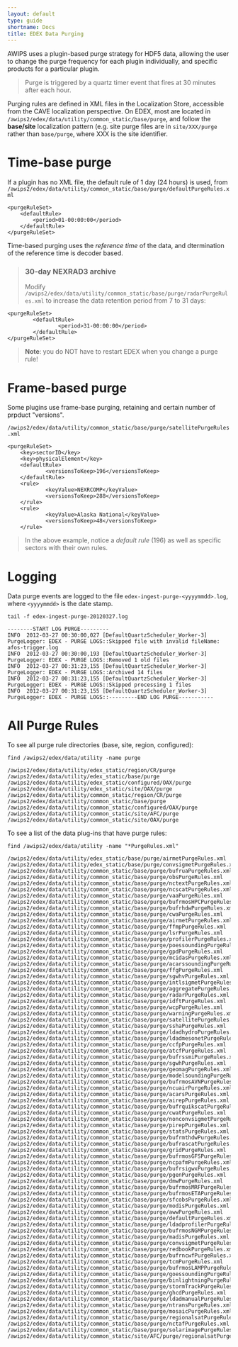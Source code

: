```yaml
---
layout: default
type: guide
shortname: Docs
title: EDEX Data Purging
---
```





AWIPS uses a plugin-based purge strategy for HDF5 data, allowing the user to change the purge frequency for each plugin individually, and specific products for a particular plugin.

> Purge is triggered by a quartz timer event that fires at 30 minutes after each hour. 

Purging rules are defined in XML files in the Localization Store, accessible from the CAVE localization perspective. On EDEX, most are located in `/awips2/edex/data/utility/common_static/base/purge`, and follow the **base/site** localization pattern (e.g. site purge files are in `site/XXX/purge` rather than `base/purge`, where XXX is the site identifier.

# Time-base purge

If a plugin has no XML file, the default rule of 1 day (24 hours) is used, from `/awips2/edex/data/utility/common_static/base/purge/defaultPurgeRules.xml` 

    <purgeRuleSet>
        <defaultRule>
            <period>01-00:00:00</period>
        </defaultRule>
    </purgeRuleSet>

Time-based purging uses the *reference time* of the data, and dtermination of the reference time is decoder based. 


> ### 30-day NEXRAD3 archive
>Modify `/awips2/edex/data/utility/common_static/base/purge/radarPurgeRules.xml` to increase the data retention period from 7 to 31 days:
>
    <purgeRuleSet>
            <defaultRule>
                    <period>31-00:00:00</period>
            </defaultRule>
    </purgeRuleSet>
>
>**Note**: you do NOT have to restart EDEX when you change a purge rule!


# Frame-based purge

Some plugins use frame-base purging, retaining and certain number of prpduct "versions". 

`/awips2/edex/data/utility/common_static/base/purge/satellitePurgeRules.xml`
    
    <purgeRuleSet>
        <key>sectorID</key>
        <key>physicalElement</key>
        <defaultRule>
                <versionsToKeep>196</versionsToKeep>
        </defaultRule>
        <rule>
                <keyValue>NEXRCOMP</keyValue>
                <versionsToKeep>288</versionsToKeep>
        </rule>
        <rule>
                <keyValue>Alaska National</keyValue>
                <versionsToKeep>48</versionsToKeep>
        </rule>

> In the above example, notice a *default rule* (196) as well as specific sectors with their own rules. 

# Logging

Data purge events are logged to the file `edex-ingest-purge-<yyyymmdd>.log`, where `<yyyymmdd>` is the date stamp. 


    tail -f edex-ingest-purge-20120327.log 
    
    --------START LOG PURGE---------
    INFO  2012-03-27 00:30:00,027 [DefaultQuartzScheduler_Worker-3] PurgeLogger: EDEX - PURGE LOGS::Skipped file with invalid fileName: afos-trigger.log
    INFO  2012-03-27 00:30:00,193 [DefaultQuartzScheduler_Worker-3] PurgeLogger: EDEX - PURGE LOGS::Removed 1 old files
    INFO  2012-03-27 00:31:23,155 [DefaultQuartzScheduler_Worker-3] PurgeLogger: EDEX - PURGE LOGS::Archived 14 files
    INFO  2012-03-27 00:31:23,155 [DefaultQuartzScheduler_Worker-3] PurgeLogger: EDEX - PURGE LOGS::Skipped processing 1 files
    INFO  2012-03-27 00:31:23,155 [DefaultQuartzScheduler_Worker-3] PurgeLogger: EDEX - PURGE LOGS::---------END LOG PURGE-----------


# All Purge Rules

To see all purge rule directories (base, site, region, configured):

    find /awips2/edex/data/utility -name purge
    
    /awips2/edex/data/utility/edex_static/region/CR/purge
    /awips2/edex/data/utility/edex_static/base/purge
    /awips2/edex/data/utility/edex_static/configured/OAX/purge
    /awips2/edex/data/utility/edex_static/site/OAX/purge
    /awips2/edex/data/utility/common_static/region/CR/purge
    /awips2/edex/data/utility/common_static/base/purge
    /awips2/edex/data/utility/common_static/configured/OAX/purge
    /awips2/edex/data/utility/common_static/site/AFC/purge
    /awips2/edex/data/utility/common_static/site/OAX/purge
    

To see a list of the data plug-ins that have purge rules:
    
    find /awips2/edex/data/utility -name "*PurgeRules.xml"
    
    /awips2/edex/data/utility/edex_static/base/purge/airmetPurgeRules.xml
    /awips2/edex/data/utility/edex_static/base/purge/convsigmetPurgeRules.xml
    /awips2/edex/data/utility/common_static/base/purge/bufruaPurgeRules.xml
    /awips2/edex/data/utility/common_static/base/purge/obsPurgeRules.xml
    /awips2/edex/data/utility/common_static/base/purge/nctextPurgeRules.xml
    /awips2/edex/data/utility/common_static/base/purge/ncscatPurgeRules.xml
    /awips2/edex/data/utility/common_static/base/purge/vaaPurgeRules.xml
    /awips2/edex/data/utility/common_static/base/purge/bufrmosHPCPurgeRules.xml
    /awips2/edex/data/utility/common_static/base/purge/bufrhdwPurgeRules.xml
    /awips2/edex/data/utility/common_static/base/purge/cwaPurgeRules.xml
    /awips2/edex/data/utility/common_static/base/purge/airmetPurgeRules.xml
    /awips2/edex/data/utility/common_static/base/purge/ffmpPurgeRules.xml
    /awips2/edex/data/utility/common_static/base/purge/lsrPurgeRules.xml
    /awips2/edex/data/utility/common_static/base/purge/profilerPurgeRules.xml
    /awips2/edex/data/utility/common_static/base/purge/poessoundingPurgeRules.xml
    /awips2/edex/data/utility/common_static/base/purge/gpdPurgeRules.xml
    /awips2/edex/data/utility/common_static/base/purge/mcidasPurgeRules.xml
    /awips2/edex/data/utility/common_static/base/purge/acarssoundingPurgeRules.xml
    /awips2/edex/data/utility/common_static/base/purge/ffgPurgeRules.xml
    /awips2/edex/data/utility/common_static/base/purge/sgwhvPurgeRules.xml
    /awips2/edex/data/utility/common_static/base/purge/intlsigmetPurgeRules.xml
    /awips2/edex/data/utility/common_static/base/purge/aggregatePurgeRules.xml
    /awips2/edex/data/utility/common_static/base/purge/radarPurgeRules.xml
    /awips2/edex/data/utility/common_static/base/purge/idftPurgeRules.xml
    /awips2/edex/data/utility/common_static/base/purge/wcpPurgeRules.xml
    /awips2/edex/data/utility/common_static/base/purge/warningPurgeRules.xml
    /awips2/edex/data/utility/common_static/base/purge/satellitePurgeRules.xml
    /awips2/edex/data/utility/common_static/base/purge/sshaPurgeRules.xml
    /awips2/edex/data/utility/common_static/base/purge/ldadhydroPurgeRules.xml
    /awips2/edex/data/utility/common_static/base/purge/ldadmesonetPurgeRules.xml
    /awips2/edex/data/utility/common_static/base/purge/ccfpPurgeRules.xml
    /awips2/edex/data/utility/common_static/base/purge/atcfPurgeRules.xml
    /awips2/edex/data/utility/common_static/base/purge/bufrssmiPurgeRules.xml
    /awips2/edex/data/utility/common_static/base/purge/sgwhPurgeRules.xml
    /awips2/edex/data/utility/common_static/base/purge/geomagPurgeRules.xml
    /awips2/edex/data/utility/common_static/base/purge/modelsoundingPurgeRules.xml
    /awips2/edex/data/utility/common_static/base/purge/bufrmosAVNPurgeRules.xml
    /awips2/edex/data/utility/common_static/base/purge/ncuairPurgeRules.xml
    /awips2/edex/data/utility/common_static/base/purge/acarsPurgeRules.xml
    /awips2/edex/data/utility/common_static/base/purge/airepPurgeRules.xml
    /awips2/edex/data/utility/common_static/base/purge/bufrquikscatPurgeRules.xml
    /awips2/edex/data/utility/common_static/base/purge/cwatPurgeRules.xml
    /awips2/edex/data/utility/common_static/base/purge/nonconvsigmetPurgeRules.xml
    /awips2/edex/data/utility/common_static/base/purge/pirepPurgeRules.xml
    /awips2/edex/data/utility/common_static/base/purge/statsPurgeRules.xml
    /awips2/edex/data/utility/common_static/base/purge/bufrmthdwPurgeRules.xml
    /awips2/edex/data/utility/common_static/base/purge/bufrascatPurgeRules.xml
    /awips2/edex/data/utility/common_static/base/purge/gridPurgeRules.xml
    /awips2/edex/data/utility/common_static/base/purge/bufrmosGFSPurgeRules.xml
    /awips2/edex/data/utility/common_static/base/purge/ncpafmPurgeRules.xml
    /awips2/edex/data/utility/common_static/base/purge/bufrsigwxPurgeRules.xml
    /awips2/edex/data/utility/common_static/base/purge/pgenPurgeRules.xml
    /awips2/edex/data/utility/common_static/base/purge/dmwPurgeRules.xml
    /awips2/edex/data/utility/common_static/base/purge/bufrmosMRFPurgeRules.xml
    /awips2/edex/data/utility/common_static/base/purge/bufrmosETAPurgeRules.xml
    /awips2/edex/data/utility/common_static/base/purge/sfcobsPurgeRules.xml
    /awips2/edex/data/utility/common_static/base/purge/modisPurgeRules.xml
    /awips2/edex/data/utility/common_static/base/purge/awwPurgeRules.xml
    /awips2/edex/data/utility/common_static/base/purge/defaultPurgeRules.xml
    /awips2/edex/data/utility/common_static/base/purge/ldadprofilerPurgeRules.xml
    /awips2/edex/data/utility/common_static/base/purge/bufrmosNGMPurgeRules.xml
    /awips2/edex/data/utility/common_static/base/purge/madisPurgeRules.xml
    /awips2/edex/data/utility/common_static/base/purge/convsigmetPurgeRules.xml
    /awips2/edex/data/utility/common_static/base/purge/redbookPurgeRules.xml
    /awips2/edex/data/utility/common_static/base/purge/bufrncwfPurgeRules.xml
    /awips2/edex/data/utility/common_static/base/purge/tcmPurgeRules.xml
    /awips2/edex/data/utility/common_static/base/purge/bufrmosLAMPPurgeRules.xml
    /awips2/edex/data/utility/common_static/base/purge/goessoundingPurgeRules.xml
    /awips2/edex/data/utility/common_static/base/purge/binlightningPurgeRules.xml
    /awips2/edex/data/utility/common_static/base/purge/stormTrackPurgeRules.xml
    /awips2/edex/data/utility/common_static/base/purge/ghcdPurgeRules.xml
    /awips2/edex/data/utility/common_static/base/purge/ldadmanualPurgeRules.xml
    /awips2/edex/data/utility/common_static/base/purge/ntransPurgeRules.xml
    /awips2/edex/data/utility/common_static/base/purge/mosaicPurgeRules.xml
    /awips2/edex/data/utility/common_static/base/purge/regionalsatPurgeRules.xml
    /awips2/edex/data/utility/common_static/base/purge/nctafPurgeRules.xml
    /awips2/edex/data/utility/common_static/base/purge/solarimagePurgeRules.xml
    /awips2/edex/data/utility/common_static/site/AFC/purge/regionalsatPurgeRules.xml
